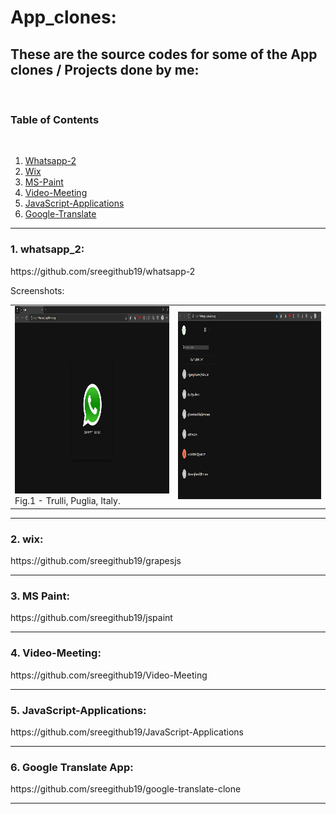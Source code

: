 <h1>App_clones:</h1>
<h2>These are the source codes for some of the App clones / Projects done by me: </h2><br>
<h3>Table of Contents </h3><br>
<ol>
    <li>
        <a href="https://github.com/sreegithub19/App_clones/blob/main/README.md#1-whatsapp_2">Whatsapp-2</a>
    </li>
    <li>
        <a href="https://github.com/sreegithub19/App_clones/blob/main/README.md#2-wix">Wix</a>
    </li>
    <li>
        <a href="https://github.com/sreegithub19/App_clones/blob/main/README.md#3-ms-paint">MS-Paint</a>
    </li>
    <li>
        <a href="https://github.com/sreegithub19/App_clones/blob/main/README.md#4-video-meeting">Video-Meeting</a>
    </li>
    <li>
        <a href="https://github.com/sreegithub19/App_clones/blob/main/README.md#5-javascript-applications">JavaScript-Applications</a>
    </li>
    <li>
        <a href="https://github.com/sreegithub19/App_clones/blob/main/README.md#6-google-translate-app">Google-Translate</a>
    </li>
</ol>

<hr>

<h3>1. whatsapp_2:</h3>  https://github.com/sreegithub19/whatsapp-2 <br>
<p>Screenshots:</p>
     <table>
      <tr>
        <td>
          <img src="https://raw.githubusercontent.com/sreegithub19/App_clones/main/screenshots/1_whatsapp/1_whatsapp_login_screenshot.png" width="400" height="300"/>
          <br>
          <figcaption>Fig.1 - Trulli, Puglia, Italy.</figcaption>
        </td>
        <td>
            <img src="https://raw.githubusercontent.com/sreegithub19/App_clones/main/screenshots/1_whatsapp/2_chats_screen.png" width="400" height="300"/>
        </td>
      </tr>
    </table>
<hr>

<h3>2. wix:</h3> https://github.com/sreegithub19/grapesjs
<hr>

<h3>3. MS Paint:</h3> https://github.com/sreegithub19/jspaint
<hr>

<h3>4. Video-Meeting:</h3> https://github.com/sreegithub19/Video-Meeting
<hr>

<h3>5. JavaScript-Applications:</h3> https://github.com/sreegithub19/JavaScript-Applications
<hr>

<h3>6. Google Translate App:</h3> https://github.com/sreegithub19/google-translate-clone
<hr>
